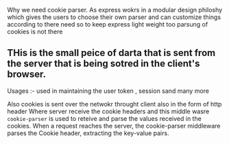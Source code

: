 Why we need cookie parser.
As express wokrs in a modular design philoshy which gives the users to choose their own parser and can customize things according to there need
so to keep express light weight too parsung of cookies is not there

## THis is the small peice of darta that is sent from the server that is being sotred in the client's browser.

Usages :-
used in maintaining the user token , session sand many more

Also cookies is sent over the netwokr throught client also in the form of http header
Where server receive the cookie headers and this middle wasre `cookie-parser` is used to reteive and parse the values received in the cookies.
When a request reaches the server, the cookie-parser middleware parses the Cookie header, extracting the key-value pairs.
